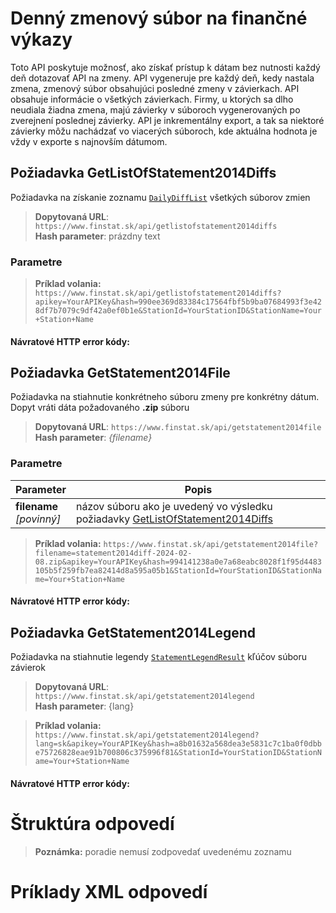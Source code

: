 # Denný zmenový súbor na finančné výkazy
Toto API poskytuje možnosť, ako získať prístup k dátam bez nutnosti každý deň dotazovať API na 
zmeny. API vygeneruje pre každý deň, kedy nastala zmena, zmenový súbor obsahujúci posledné 
zmeny v závierkach.
API obsahuje informácie o všetkých závierkach. Firmy, u ktorých sa dlho neudiala žiadna zmena, majú 
závierky v súboroch vygenerovaných po zverejnení poslednej závierky. 
API je inkrementálny export, a tak sa niektoré závierky môžu nachádzať vo viacerých súboroch, kde 
aktuálna hodnota je vždy v exporte s najnovším dátumom.

## Požiadavka GetListOfStatement2014Diffs
Požiadavka na získanie zoznamu [`DailyDiffList`](#DailyDiffList) všetkých súborov zmien

> **Dopytovaná URL**: ```https://www.finstat.sk/api/getlistofstatement2014diffs```<br />
> **Hash parameter**: prázdny text

### Parametre
[](../../../common/parameters/parameters-sk.md ':include')

> **Príklad volania:** ```https://www.finstat.sk/api/getlistofstatement2014diffs?apikey=YourAPIKey&hash=990ee369d83384c17564fbf5b9ba07684993f3e428df7b7079c9df42a0ef0b1e&StationId=YourStationID&StationName=Your+Station+Name```

#### Návratové HTTP error kódy:
[](../../../common/http/errorcodes-sk.md ':include')

## Požiadavka GetStatement2014File
Požiadavka na stiahnutie konkrétneho súboru zmeny pre konkrétny dátum.
Dopyt vráti dáta požadovaného **.zip** súboru

> **Dopytovaná URL**: ```https://www.finstat.sk/api/getstatement2014file```<br />
> **Hash parameter**: *{filename}*

### Parametre
| Parameter | Popis |
| ----------- | ----------- |
| **filename**<br />*[povinný]*| názov súboru ako je uvedený vo výsledku požiadavky [GetListOfStatement2014Diffs](#požiadavka-getlistofstatement2014diffs) |

[](../../../common/parameters/parameters-sk.md ':include')

> **Príklad volania:** ```https://www.finstat.sk/api/getstatement2014file?filename=statement2014diff-2024-02-08.zip&apikey=YourAPIKey&hash=994141238a0e7a68eabc8028f1f95d4483105b5f259fb7ea82414d8a595a05b1&StationId=YourStationID&StationName=Your+Station+Name```

#### Návratové HTTP error kódy:
[](../../../common/http/errorcodes-sk-file.md ':include')

[](../../../common/http/errorcodes-sk.md ':include')

## Požiadavka GetStatement2014Legend

Požiadavka na stiahnutie legendy [`StatementLegendResult`](#StatementLegendResult) kľúčov súboru závierok

> **Dopytovaná URL**: ```https://www.finstat.sk/api/getstatement2014legend```<br />
> **Hash parameter**: {lang}

[](../../../common/parameters/lang-sk.md ':include')

[](../../../common/parameters/parameters-sk.md ':include')

> **Príklad volania:** ```https://www.finstat.sk/api/getstatement2014legend?lang=sk&apikey=YourAPIKey&hash=a8b01632a568dea3e5831c7c1ba0f0dbbe75726828eae91b700806c375996f81&StationId=YourStationID&StationName=Your+Station+Name```

#### Návratové HTTP error kódy:
[](../../../common/http/errorcodes-sk.md ':include')


# Štruktúra odpovedí
[](../../../common/responses/diff-sk.md ':include')

[](../../../common/responses/statementlegendresult-sk.md ':include')

[](../../../common/responses/statementlegendvalue-sk.md ':include')

> **Poznámka:** poradie nemusí zodpovedať uvedenému zoznamu

# Príklady XML odpovedí
[](../../../common/examples/diff-statement.md ':include')

[](../../../common/examples/diff-statement2014-legend.md ':include')